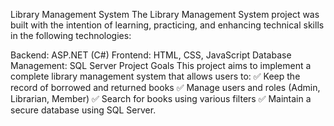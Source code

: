 Library Management System
The Library Management System project was built with the intention of learning, practicing, and enhancing technical skills in the following technologies:

Backend: ASP.NET (C#)
Frontend: HTML, CSS, JavaScript
Database Management: SQL Server
Project Goals
This project aims to implement a complete library management system that allows users to:
✅ Keep the record of borrowed and returned books
✅ Manage users and roles (Admin, Librarian, Member)
✅ Search for books using various filters
✅ Maintain a secure database using SQL Server.








